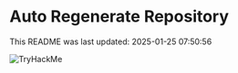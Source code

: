 # Auto Regenerate Repository

This README was last updated: 2025-01-25 07:50:56

 ![TryHackMe](https://tryhackme.com/badge/533634)